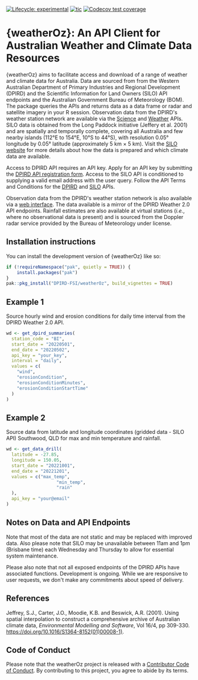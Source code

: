   <!-- badges: start -->
  [![Lifecycle: experimental](https://img.shields.io/badge/lifecycle-experimental-orange.svg)](https://lifecycle.r-lib.org/articles/stages.html#experimental)
  [![tic](https://github.com/DPIRD-FSI/weatherOz/workflows/tic/badge.svg?branch=main)](https://github.com/DPIRD-FSI/weatherOz/actions)
  [![Codecov test coverage](https://codecov.io/gh/DPIRD-FSI/weatherOz/branch/main/graph/badge.svg)](https://app.codecov.io/gh/DPIRD-FSI/weatherOz?branch=main)
  <!-- badges: end -->

# {weatherOz}: An API Client for Australian Weather and Climate Data Resources

{weatherOz} aims to facilitate access and download of a range of weather and climate data for Australia.
Data are sourced from from the Western Australian Department of Primary Industries and Regional Development (DPIRD) and the Scientific Information for Land Owners (SILO) API endpoints and the Australian Government Bureau of Meteorology (BOM).
The package queries the APIs and returns data as a data frame or radar and satellite imagery in your R session.
Observation data from the DPIRD's weather station network are available via the [Science](https://www.agric.wa.gov.au/science-api-20) and [Weather](https://www.agric.wa.gov.au/weather-api-20) APIs.
SILO data is obtained from the Long Paddock initiative (Jeffery et al. 2001) and are spatially and temporally complete, covering all Australia and few nearby islands (112°E to 154°E, 10°S to 44°S), with resolution 0.05° longitude by 0.05° latitude (approximately 5 km × 5 km).
Visit the [SILO website](https://siloapi.longpaddock.qld.gov.au/silo/) for more details about how the data is prepared and which climate data are available.

Access to DPIRD API requires an API key.
Apply for an API key by submitting the [DPIRD API registration form](https://www.agric.wa.gov.au/form/dpird-api-registration).
Access to the SILO API is conditioned to supplying a valid email address with the user query.
Follow the API Terms and Conditions for the [DPIRD](https://www.agric.wa.gov.au/apis/api-terms-and-conditions) and [SILO](https://siloapi.longpaddock.qld.gov.au/silo/about/access-data/) APIs.

Observation data from the DPIRD's weather station network is also available via a [web interface](https://weather.agric.wa.gov.au).
The data available is a mirror of the DPIRD Weather 2.0 API endpoints.
Rainfall estimates are also available at virtual stations (_i.e._, where no observational data is present) and is sourced from the Doppler radar service provided by the Bureau of Meteorology under license.

## Installation instructions

You can install the development version of {weatherOz} like so:

```r
if (!requireNamespace("pak", quietly = TRUE)) {
    install.packages("pak")
}
pak::pkg_install("DPIRD-FSI/weatherOz", build_vignettes = TRUE)
```

## Example 1

Source hourly wind and erosion conditions for daily time interval from the DPIRD Weather 2.0 API.

```r
wd <- get_dpird_summaries(
  station_code = "BI",
  start_date = "20220501",
  end_date = "20220502",
  api_key = "your_key",
  interval = "daily",
  values = c(
    "wind",
    "erosionCondition",
    "erosionConditionMinutes",
    "erosionConditionStartTime"
  )
)
```

## Example 2

Source data from latitude and longitude coordinates (gridded data - SILO API) Southwood, QLD for max and min temperature and rainfall.

```r
wd <- get_data_drill(
  latitude = -27.85,
  longitude = 150.05,
  start_date = "20221001",
  end_date = "20221201",
  values = c("max_temp",
                   "min_temp",
                   "rain"
  ),
  api_key = "your@email"
)
```

## Notes on Data and API Endpoints

Note that most of the data are not static and may be replaced with improved data.
Also please note that SILO may be unavailable between 11am and 1pm (Brisbane time) each Wednesday and Thursday to allow for essential system maintenance.

Please also note that not all exposed endpoints of the DPIRD APIs have associated functions.
Development is ongoing.
While we are responsive to user requests, we don't make any commitments about speed of delivery.

## References

Jeffrey, S.J., Carter, J.O., Moodie, K.B. and Beswick, A.R. (2001). Using spatial interpolation to construct a comprehensive archive of Australian climate data, _Environmental Modelling and Software_, Vol 16/4, pp 309-330. <https://doi.org/10.1016/S1364-8152(01)00008-1)>.

## Code of Conduct
 
Please note that the weatherOz project is released with a [Contributor Code of Conduct](https://contributor-covenant.org/version/2/0/CODE_OF_CONDUCT.html). By contributing to this project, you agree to abide by its terms.
